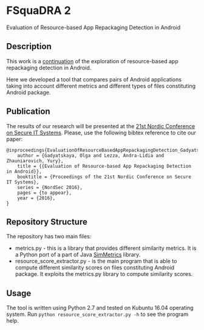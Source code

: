 # FSquaDRA 2 
Evaluation of Resource-based App Repackaging Detection in Android


## Description
This work is a [continuation](https://github.com/zyrikby/FSquaDRA) of the exploration of resource-based app repackaging detection in Android. 

Here we developed a tool that compares pairs of Android applications taking into account different metrics and different types of files constituting Android package.


## Publication
The results of our research will be presented at the [21st Nordic Conference on Secure IT Systems](http://nordsec.oulu.fi/). Please, use the following bibtex reference to cite our paper:
```
@inproceedings{EvaluationOfResourceBasedAppRepackagingDetection_Gadyatskaya2016,
    author = {Gadyatskaya, Olga and Lezza, Andra-Lidia and Zhauniarovich, Yury},
    title = {{Evaluation of Resource-based App Repackaging Detection in Android}},
    booktitle = {Proceedings of the 21st Nordic Conference on Secure IT Systems},
    series = {NordSec 2016},
    pages = {to appear},
    year = {2016},
}
```

## Repository Structure
The repository has two main files:
 * metrics.py - this is a library that provides different similarity metrics. It is a Python port of a part of Java [SimMetrics](https://github.com/Simmetrics/simmetrics) library.
 * resource_score_extractor.py - is the main program that is able to compute different similarity scores on files constituting Android package. It exploits the metrics.py library to compute similarity scores.  


## Usage
The tool is written using Python 2.7 and tested on Kubuntu 16.04 operating system. Run `python resource_score_extractor.py -h` to see the program help.
